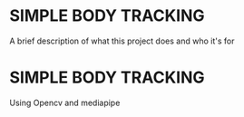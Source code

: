 
# SIMPLE BODY TRACKING

A brief description of what this project does and who it's for


# SIMPLE BODY TRACKING

Using Opencv and mediapipe

